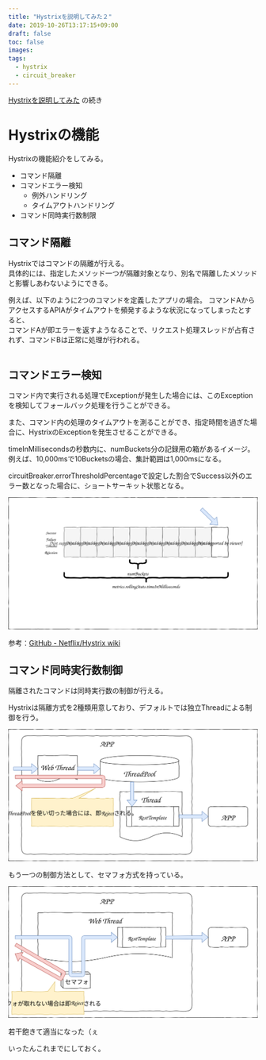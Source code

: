 ```yaml
---
title: "Hystrixを説明してみた２"
date: 2019-10-26T13:17:15+09:00
draft: false
toc: false
images:
tags: 
  - hystrix
  - circuit_breaker
---
```


[Hystrixを説明してみた](../001_hystrix_01/) の続き

# Hystrixの機能

Hystrixの機能紹介をしてみる。

* コマンド隔離
* コマンドエラー検知
    * 例外ハンドリング
    * タイムアウトハンドリング
* コマンド同時実行数制限

## コマンド隔離

Hystrixではコマンドの隔離が行える。  
具体的には、指定したメソッド一つが隔離対象となり、別名で隔離したメソッドと影響しあわないようにできる。

例えば、以下のように2つのコマンドを定義したアプリの場合。
コマンドAからアクセスするAPIAがタイムアウトを頻発するような状況になってしまったとすると、  
コマンドAが即エラーを返すようなることで、リクエスト処理スレッドが占有されず、コマンドBは正常に処理が行われる。

<div class="mxgraph" style="max-width:100%;border:1px solid transparent;" data-mxgraph="{&quot;highlight&quot;:&quot;#0000ff&quot;,&quot;nav&quot;:true,&quot;resize&quot;:true,&quot;page&quot;:0,&quot;toolbar&quot;:&quot;pages zoom layers lightbox&quot;,&quot;edit&quot;:&quot;_blank&quot;,&quot;url&quot;:&quot;https://drive.google.com/uc?id=1mWn5fHltGC2OvDTEekX06TUGgJboxkYB&amp;export=download&quot;}"></div>
<script type="text/javascript" src="https://www.draw.io/embed2.js?&fetch=https%3A%2F%2Fdrive.google.com%2Fuc%3Fid%3D1mWn5fHltGC2OvDTEekX06TUGgJboxkYB%26export%3Ddownload"></script>

## コマンドエラー検知

コマンド内で実行される処理でExceptionが発生した場合には、このExceptionを検知してフォールバック処理を行うことができる。

また、コマンド内の処理のタイムアウトを測ることができ、指定時間を過ぎた場合に、HystrixのExceptionを発生させることができる。

timeInMillisecondsの秒数内に、numBuckets分の記録用の箱があるイメージ。
例えば、10,000msで10Bucketsの場合、集計範囲は1,000msになる。

circuitBreaker.errorThresholdPercentageで設定した割合でSuccess以外のエラー数となった場合に、ショートサーキット状態となる。

![](./Hystrixエラー検知.svg)

参考：[GitHub - Netflix/Hystrix wiki](https://github.com/Netflix/Hystrix/wiki/Configuration#metricsrollingstatstimeinmilliseconds)

## コマンド同時実行数制御

隔離されたコマンドは同時実行数の制御が行える。

Hystrixは隔離方式を2種類用意しており、デフォルトでは独立Threadによる制御を行う。

![](./Hystrix同時実行数_01.svg)

もう一つの制御方法として、セマフォ方式を持っている。

![](./Hystrix同時実行数_02.svg)

若干飽きて適当になった（ぇ

いったんこれまでにしておく。
